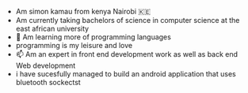 - Am simon kamau from kenya Nairobi 🇰🇪
- Am currently taking  bachelors of science in computer science at the east african university 
- 🌱 Am learning more of programming languages 
- programming is my leisure and love 
- 📫 Am an expert in front end development work as well as back end Web development 
- i have sucesfully managed to build an android application that uses bluetooth sockectst


<!---
simokamaa/simokamaa is a ✨ special ✨ repository because its `README.md` (this file) appears on your GitHub profile.
You can click the Preview link to take a look at your changes.
--->

